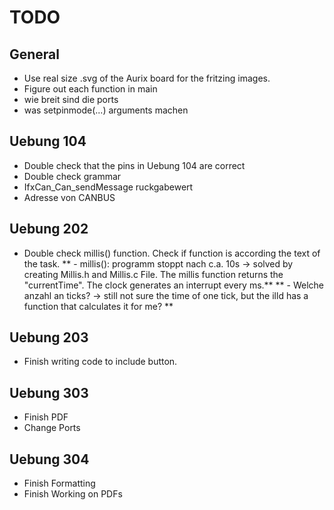 # TODO

## General 

- Use real size .svg of the Aurix board for the fritzing images.
- Figure out each function in main
- wie breit sind die ports
- was setpinmode(...) arguments machen

## Uebung 104

- Double check that the pins in Uebung 104 are correct
- Double check grammar
- IfxCan_Can_sendMessage ruckgabewert
- Adresse von CANBUS

## Uebung 202

- Double check millis() function. Check if function is according the text of the task.
** - millis(): programm stoppt nach c.a. 10s -> solved by creating Millis.h and Millis.c File. The millis function returns the "currentTime". The clock generates an interrupt every ms.**
** - Welche anzahl an ticks? -> still not sure the time of one tick, but the illd has a function that calculates it for me? **

## Uebung 203

- Finish writing code to include button.

## Uebung 303

- Finish PDF
- Change Ports

## Uebung 304

- Finish Formatting
- Finish Working on PDFs
